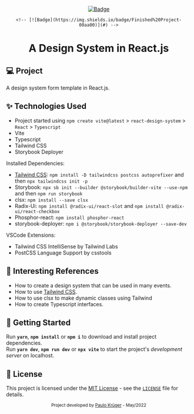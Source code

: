 <div align="center">

[![Badge](https://img.shields.io/badge/🛠️%20Under%20Construction%20🛠️-ffff00)](#)

    <!-- [![Badge](https://img.shields.io/badge/Finished%20Project-00aa00)](#) -->

<h1>
  A Design System in React.js<br>
</h1>

</div>

<!-- Some cool screenshots of the project: -->
<!-- <img alt="" title="" src=".github/example.png" /> -->

## 💻 Project

A design system form template in React.js.

## ✨ Technologies Used

- Project started using `npm create vite@latest` > `react-design-system` > `React` > `Typescript`
- Vite
- Typescript
- Tailwind CSS
- Storybook Deployer

Installed Dependencies:

<!-- -   Type definitions for Node: `npm install -D @types/node` -->

- [Tailwind CSS](https://tailwindcss.com/docs/installation): `npm install -D tailwindcss postcss autoprefixer` and then `npx tailwindcss init -p`
- Storybook: `npx sb init --builder @storybook/builder-vite --use-npm` and then `npm run storybook`
- clsx: `npm install --save clsx`
- Radix-Ui: `npm install @radix-ui/react-slot` and `npm install @radix-ui/react-checkbox`
- Phosphor-react: `npm install phosphor-react`
- storybook-deployer: `npm i @storybook/storybook-deployer --save-dev`

VSCode Extensions:

- Tailwind CSS IntelliSense by Tailwind Labs
- PostCSS Language Support by csstools

<!-- - GraphQL by GraphQl Foundation -->

## 📜 Interesting References

- How to create a design system that can be used in many events.
- How to use [Tailwind CSS](https://tailwindcss.com/docs/installation).
- How to use clsx to make dynamic classes using Tailwind
- How to create Typescript interfaces.

## 🚀 Getting Started

Run **`yarn`**, **`npm install`** or **`npm i`** to download and install project dependencies.<br>
Run **`yarn dev`**, **`npm run dev`** or **`npx vite`** to start the project's _development server_ on localhost.<br>

## 📝 License

This project is licensed under the [MIT License](https://opensource.org/licenses/MIT) - see the [`LICENSE`](LICENSE) file for details.

<div align="center">
  <small>Project developed by <a href="https://github.com/paulokrg">Paulo Krüger</a> - May/2022</small>
</div>
